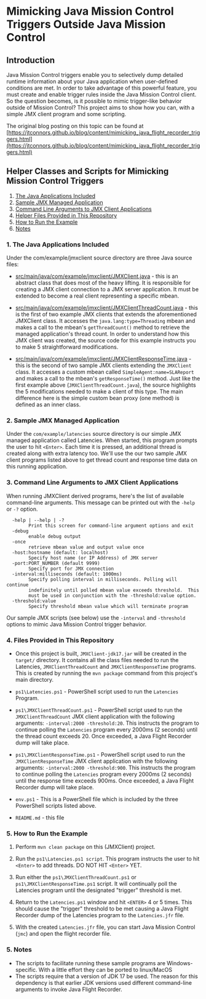 # Mimicking Java Mission Control Triggers Outside Java Mission Control

## Introduction
Java Mission Control triggers enable you to selectively dump detailed runtime information about your Java application when user-defined conditions are met.  In order to take advantage of this powerful feature, you must create and enable trigger rules inside the Java Mission Control client.  So the question becomes, is it possible to mimic trigger-like behavior outside of Mission Control?  This project aims to show how you can, with a simple JMX client program and some scripting.

The original blog posting on this topic can be found at [https://jtconnors.github.io/blog/content/mimicking_java_flight_recorder_triggers.html](https://jtconnors.github.io/blog/content/mimicking_java_flight_recorder_triggers.html)

## Helper Classes and Scripts for Mimicking Mission Control Triggers

1.  [The Java Applications Included](#applications)
2.  [Sample JMX Managed Application](#latencies)
3.  [Command Line Arguments to JMX Client Applications](#args)
4.  [Helper Files Provided in This Repository](#files)
5.  [How to Run the Example](#howtorun)
6.  [Notes](#notes)

<a id="markdown-applications" name="applications"></a>
### 1. The Java Applications Included

Under the com/example/jmxclient source directory are three Java source files:
* [src/main/java/com/example/jmxclient/JMXClient.java](JMXClient.java) - this is an abstract class that does most of the heavy lifting.  It is responsible for creating a JMX client connection to a JMX server application.  It must be extended to become a real client representing a specific mbean.

* [src/main/java/com/example/jmxclient/JMXClientThreadCount.java](JMXClientThreadCount.java) - this is the first of two example JMX clients that extends the aforementioned JMXClient class. It accesses the  ```java.lang:type=Threading``` mbean and makes a call to the mbean's ```getThreadCount()``` method to retrieve the managed application's thread count.  In order to understand how this JMX client was created, the source code for this example instructs you to make 5 straightforward modifications.

* [src/main/java/com/example/jmxclient/JMXClientResponseTime.java](JMXClientResponseTime.java) - this is the second of two sample JMX clients extending the ```JMXClient``` class.  It accesses a custom mbean called ```SimpleAgent:name=SLAReport``` and makes a call to the mbean's ```getResponseTime()``` method. Just like the first example above (```JMXClientThreadCount.java```), the source highlights the 5 modifications needed to make a client of this type.  The main difference here is the simple custom bean proxy (one method) is defined as an inner class.

<a id="markdown-latencies" name="latencies"></a>
### 2. Sample JMX Managed Application

Under the ```com/example/latencies``` source directory is our simple JMX managed
application called Latencies.  When started, this program prompts the user
to hit ```<Enter>```.  Each time it is pressed, an additional thread is created
along with extra latency too.  We'll use the our two sample JMX client
programs listed above to get thread count and response time data on this
running application.

<a id="markdown-args" name="args"></a>
### 3. Command Line Arguments to JMX Client Applications

When running JMXClient derived programs, here's the list of available command-line arguments.  This message can be printed out with the ```-help``` or ```-?``` option.

      -help | --help | -?
            Print this screen for command-line argument options and exit
      -debug
            enable debug output
      -once
            retrieve mbean value and output value once
      -host:hostname (default: localhost)
            Specify host name (or IP Address) of JMX server
      -port:PORT_NUMBER (default 9999)
            Specify port for JMX connection
      -interval:milliseconds (default: 1000ms)
            Specify polling interval in milliseconds. Polling will continue
            indefinitely until polled mbean value exceeds threshold.  This
            must be used in conjunction with the -threshold:value option.
      -threshold:value
            Specify threshold mbean value which will terminate program

Our sample JMX scripts (see below) use the ```-interval``` and ```-threshold``` options to mimic Java Mission Control trigger behavior.


<a id="markdown-files" name="files"></a>
### 4. Files Provided in This Repository

* Once this project is built, ```JMXClient-jdk17.jar``` will be created in the ```target/``` directory.  It contains all the class files needed to run the Latencies,
        ```JMXClientThreadCount``` and ```JMXClientResponseTime``` programs.  This is created by running the ```mvn package``` command from this project's main directory.

* ```ps1\Latencies.ps1``` - PowerShell script used to run the ```Latencies``` Program.

* ```ps1\JMXClientThreadCount.ps1``` - PowerShell script used to run the ```JMXClientThreadCount``` JMX client application with the following arguments: ```-interval:2000 -threshold:20```.  This instructs the program to continue polling the ```Latencies``` program every 2000ms (2 seconds) until the thread count exceeds 20.  Once exceeded, a Java Flight Recorder dump will take place. 
    
* ```ps1\JMXClientResponseTime.ps1``` - PowerShell script used to run the ```JMXClientResponseTime``` JMX client application with the following arguments: ```-interval:2000 -threshold:900```. This instructs the program to continue polling the ```Latencies``` program every 2000ms (2 seconds) until the response time exceeds 900ms.  Once exceeded, a Java Flight Recorder dump will take place.

* ```env.ps1``` - This is a PowerShell file which is included by the three PowerShell scripts listed above.

* ```README.md``` - this file

<a id="markdown-howtorun" name="howtorun"></a>
### 5. How to Run the Example

1. Perform ```mvn clean package``` on this (JMXClient) project.

2. Run the ```ps1\Latencies.ps1 script```.  This program instructs the user to hit
       ```<Enter>``` to add threads.  DO NOT HIT ```<Enter>``` YET.

4. Run either the ```ps1\JMXClientThreadCount.ps1``` or ```ps1\JMXClientResponseTime.ps1```
       script. It will continually poll the Latencies program until the
       designated "trigger" threshold is met.

5. Return to the ```Latencies.ps1``` window and hit ```<ENTER>``` 4 or 5 times.  This 
       should cause the "trigger" threshold to be met causing a Java Flight 
       Recorder dump of the Latencies program to the ```Latencies.jfr``` file.

6. With the created ```Latencies.jfr``` file, you can start Java Mission Control
       (```jmc```) and open the flight recorder file.

<a id="markdown-notes" name="notes"></a>
### 5. Notes
* The scripts to facilitate running these sample programs are Windows-specific.  With a little effort they can be ported to linux/MacOS
* The scripts require that a version of JDK 17 be used.  The reason for this dependency is that earlier JDK versions used different command-line arguments to invoke Java Flight Recorder.  